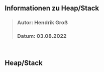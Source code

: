 ## Informationen zu Heap/Stack
>### Autor: Hendrik Groß
>### Datum: 03.08.2022
<br>

## Heap/Stack
<br>

```cpp


```